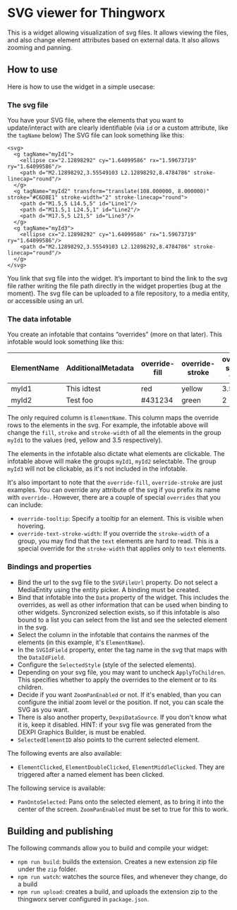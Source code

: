 # SVG viewer for Thingworx

This is a widget allowing visualization of svg files.
It allows viewing the files, and also change element attributes based on external data.
It also allows zooming and panning.

## How to use

Here is how to use the widget in a simple usecase:

### The svg file
You have your SVG file, where the elements that you want to update/interact with are clearly identifiable (via `id` or a custom attribute, like the `tagName` below)
The SVG file can look something like this:

```
<svg> 
  <g tagName="myId1">
    <ellipse cx="2.12898292" cy="1.64099586" rx="1.59673719" ry="1.64099586"/>
    <path d="M2.12898292,3.55549103 L2.12898292,8.4784786" stroke-linecap="round"/>
  </g>
  <g tagName="myId2" transform="translate(108.000000, 8.000000)" stroke="#C6D8E1" stroke-width="2" stroke-linecap="round">
    <path d="M1.5,5 L14.5,5" id="Line1"/>
    <path d="M11.5,1 L24.5,1" id="Line2"/>
    <path d="M17.5,5 L21,5" id="Line3"/>
  </g>
  <g tagName="myId3">
    <ellipse cx="2.12898292" cy="1.64099586" rx="1.59673719" ry="1.64099586"/>
    <path d="M2.12898292,3.55549103 L2.12898292,8.4784786" stroke-linecap="round"/>
  </g>
</svg>
```

You link that svg file into the widget. It’s important to bind the link to the svg file rather writing the file path directly in the widget properties (bug at the moment). The svg file can be uploaded to a file repository, to a media entity, or accessible using an url.

### The data infotable
You create an infotable that contains “overrides” (more on that later). 
This infotable would look something like this:


| ElementName | AdditionalMetadata | override-fill | override-stroke | override-stroke-width
| ------------| ------------------ | ------------- | --------------- | --------------------
| myId1       | This idtest        | red           | yellow          | 3.5
| myId2       | Test foo           | #431234       | green           | 2


The only required column is `ElementName`. This column maps the override rows to the elements in the svg. For example, the infotable above will change the `fill`, `stroke` and `stroke-width` of all the elements in the group `myId1` to the values (red, yellow and 3.5 respectively).

The elements in the infotable also dictate what elements are clickable. The infotable above will make the groups `myId1`, `myId2` selectable. The group `myId3` will not be clickable, as it's not included in the infotable.

It's also important to note that the `override-fill`, `override-stroke` are just examples. You can override any attribute of the svg if you prefix its name with `override-`. However, there are a couple of special `overrides` that you can include:
   * `override-tooltip`: Specify a tooltip for an element. This is visible when hovering.
   * `override-text-stroke-width`: If you override the `stroke-width` of a group, you may find that the `text` elements are hard to read. This is a special override for the `stroke-width` that applies only to `text` elements.

### Bindings and properties

* Bind the url to the svg file to the `SVGFileUrl` property. Do not select a MediaEntity using the entity picker. A binding must be created. 
* Bind that infotable into the `Data` property of the widget. This includes the overrides, as well as other information that can be used when binding to other widgets. Syncronized selection exists, so if this infotable is also bound to a list you can select from the list and see the selected element in the svg.
* Select the column in the infotable that contains the nanmes of the elements (in this example, it's `ElementName`).
* In the `SVGIdField` property, enter the tag name in the svg that maps with the  `DataIdField`.
* Configure the `SelectedStyle` (style of the selected elements).
* Depending on your svg file, you may want to uncheck `ApplyToChildren`. This specifies whether to apply the overrides to the element or to its children.
* Decide if you want `ZoomPanEnabled` or not. If it's enabled, than you can configure the initial zoom level or the position. If not, you can scale the SVG as you want.
* There is also another property, `DexpiDataSource`. If you don't know what it is, keep it disabled. HINT: if your svg file was generated from the DEXPI Graphics Builder, is must be enabled.
* `SelectedElementID` also points to the current selected element.

The following events are also available:
* `ElementClicked`, `ElementDoubleClicked`, `ElementMiddleClicked`. They are triggered after a named element has been clicked.

The following service is available:
* `PanOntoSelected`: Pans onto the selected element, as to bring it into the center of the screen. `ZoomPanEnabled` must be set to true for this to work.


## Building and publishing

The following commands allow you to build and compile your widget:

* `npm run build`: builds the extension. Creates a new extension zip file under the `zip` folder.
* `npm run watch`: watches the source files, and whenever they change, do a build
* `npm run upload`: creates a build, and uploads the extension zip to the thingworx server configured in `package.json`.